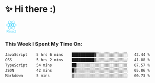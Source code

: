 <h1 align="left">✨ Hi there :)</h1>

  <a href="https://reactjs.org/" target="_blank" rel="noreferrer">   
    <img src="https://raw.githubusercontent.com/devicons/devicon/master/icons/react/react-original-wordmark.svg" alt="react" width="40"     
    height="40"/></a>
 
<h3 align="left">This Week I Spent My Time On:</h3>
<!--START_SECTION:waka-->

```txt
JavaScript    5 hrs 6 mins    ██████████▓░░░░░░░░░░░░░░   42.44 %
CSS           5 hrs 2 mins    ██████████▒░░░░░░░░░░░░░░   41.88 %
TypeScript    54 mins         ██░░░░░░░░░░░░░░░░░░░░░░░   07.57 %
JSON          42 mins         █▒░░░░░░░░░░░░░░░░░░░░░░░   05.86 %
Markdown      5 mins          ▒░░░░░░░░░░░░░░░░░░░░░░░░   00.73 %
```

<!--END_SECTION:waka-->

